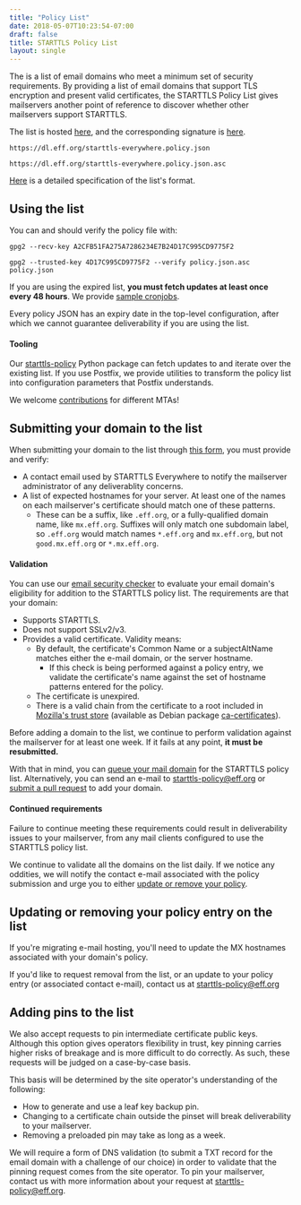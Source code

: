 ```yaml
---
title: "Policy List"
date: 2018-05-07T10:23:54-07:00
draft: false
title: STARTTLS Policy List
layout: single
---
```


The is a list of email domains who meet a minimum set of security requirements. By providing a list of email domains that support TLS encryption and present valid certificates, the STARTTLS Policy List gives mailservers another point of reference to discover whether other mailservers support STARTTLS.


The list is hosted [here](https://dl.eff.org/starttls-everywhere/policy.json), and the corresponding signature is [here](https://dl.eff.org/starttls-everywhere/policy.jsona.asac).

```
https://dl.eff.org/starttls-everywhere.policy.json
```
```
https://dl.eff.org/starttls-everywhere.policy.json.asc
```

[Here](https://github.com/EFForg/starttls-everywhere/blob/master/RULES.md) is a detailed specification of the list's format.

## <a name="use"></a>Using the list

You can and should verify the policy file with:

```
gpg2 --recv-key A2CFB51FA275A7286234E7B24D17C995CD9775F2
```
```
gpg2 --trusted-key 4D17C995CD9775F2 --verify policy.json.asc policy.json

```

If you are using the expired list, **you must fetch updates at least once every 48 hours**. We provide [sample cronjobs](https://github.com/EFForg/starttls-everywhere).

Every policy JSON has an expiry date in the top-level configuration, after which we cannot guarantee deliverability if you are using the list.

#### Tooling

Our [starttls-policy](https://github.com/EFForg/starttls-everywhere/tree/master/starttls-policy) Python package can fetch updates to and iterate over the existing list. If you use Postfix, we provide utilities to transform the policy list into configuration parameters that Postfix understands.

We welcome [contributions](https://github.com/EFForg/starttls-everywhere) for different MTAs!

## <a name="add"></a>Submitting your domain to the list

When submitting your domain to the list through [this form](/add-domain), you must provide and verify:

 * A contact email used by STARTTLS Everywhere to notify the mailserver administrator of any deliverablity concerns.
 * A list of expected hostnames for your server. At least one of the names on each mailserver's certificate should match one of these patterns.
    * These can be a suffix, like `.eff.org`, or a fully-qualified domain name, like `mx.eff.org`. Suffixes will only match one subdomain label, so `.eff.org` would match names `*.eff.org` and `mx.eff.org`, but not `good.mx.eff.org` or `*.mx.eff.org`.

#### Validation

You can use our [email security checker](/) to evaluate your email domain's eligibility for addition to the STARTTLS policy list.
The requirements are that your domain:

 * Supports STARTTLS.
 * Does not support SSLv2/v3.
 * Provides a valid certificate. Validity means:
    * By default, the certificate's Common Name or a subjectAltName matches either the e-mail domain, or the server hostname.
         * If this check is being performed against a policy entry, we validate the certificate's name against the set of hostname patterns entered for the policy.
    * The certificate is unexpired.
    * There is a valid chain from the certificate to a root included in [Mozilla's trust store](https://wiki.mozilla.org/CA/Included_Certificates) (available as Debian package [ca-certificates](https://packages.debian.org/sid/ca-certificates)).

Before adding a domain to the list, we continue to perform validation against the mailserver for at least one week. If it fails at any point, **it must be resubmitted.**

With that in mind, you can [queue your mail domain](/add-domain) for the STARTTLS policy list. Alternatively, you can send an e-mail to [starttls-policy@eff.org](mailto:starttls-policy@eff.org) or [submit a pull request](https://github.com/EFForg/starttls-everywhere) to add your domain.

#### Continued requirements

Failure to continue meeting these requirements could result in deliverability issues to your mailserver, from any mail clients configured to use the STARTTLS policy list.

We continue to validate all the domains on the list daily. If we notice any oddities, we will notify the contact e-mail associated with the policy submission and urge you to either [update or remove your policy](#update).

## <a name="update"></a> Updating or removing your policy entry on the list

If you're migrating e-mail hosting, you'll need to update the MX hostnames associated with your domain's policy.

If you'd like to request removal from the list, or an update to your policy entry (or associated contact e-mail), contact us at [starttls-policy@eff.org](mailto:starttls-policy@eff.org)

## <a name="pin"></a>Adding pins to the list

We also accept requests to pin intermediate certificate public keys. Although this option gives operators flexibility in trust, key pinning carries higher risks of breakage and is more difficult to do correctly. As such, these requests will be judged on a case-by-case basis.

This basis will be determined by the site operator's understanding of the following:

   * How to generate and use a leaf key backup pin.
   * Changing to a certificate chain outside the pinset will break deliverability to your mailserver.
   * Removing a preloaded pin may take as long as a week.

We will require a form of DNS validation (to submit a TXT record for the email domain with a challenge of our choice) in order to validate that the pinning request comes from the site operator.
To pin your mailserver, contact us with more information about your request at [starttls-policy@eff.org](mailto:starttls-policy@eff.org).
